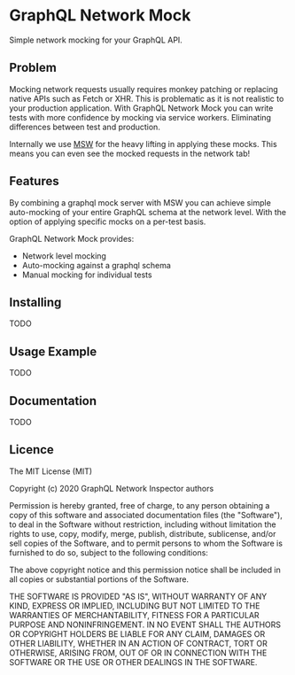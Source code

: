 # GraphQL Network Mock

Simple network mocking for your GraphQL API.

## Problem

Mocking network requests usually requires monkey patching or replacing native APIs such as Fetch or XHR. This is problematic as it is not realistic to your production application. With GraphQL Network Mock you can write tests with more confidence by mocking via service workers. Eliminating differences between test and production.

Internally we use [MSW](https://github.com/mswjs/msw) for the heavy lifting in applying these mocks. This means you can even see the mocked requests in the network tab!

## Features

By combining a graphql mock server with MSW you can achieve simple auto-mocking of your entire GraphQL schema at the network level. With the option of applying specific mocks on a per-test basis.

GraphQL Network Mock provides:

* Network level mocking
* Auto-mocking against a graphql schema
* Manual mocking for individual tests

## Installing

TODO

## Usage Example

TODO

## Documentation

TODO

## Licence

The MIT License (MIT)

Copyright (c) 2020 GraphQL Network Inspector authors

Permission is hereby granted, free of charge, to any person obtaining a copy of this software and associated documentation files (the "Software"), to deal in the Software without restriction, including without limitation the rights to use, copy, modify, merge, publish, distribute, sublicense, and/or sell copies of the Software, and to permit persons to whom the Software is furnished to do so, subject to the following conditions:

The above copyright notice and this permission notice shall be included in all copies or substantial portions of the Software.

THE SOFTWARE IS PROVIDED "AS IS", WITHOUT WARRANTY OF ANY KIND, EXPRESS OR IMPLIED, INCLUDING BUT NOT LIMITED TO THE WARRANTIES OF MERCHANTABILITY, FITNESS FOR A PARTICULAR PURPOSE AND NONINFRINGEMENT. IN NO EVENT SHALL THE AUTHORS OR COPYRIGHT HOLDERS BE LIABLE FOR ANY CLAIM, DAMAGES OR OTHER LIABILITY, WHETHER IN AN ACTION OF CONTRACT, TORT OR OTHERWISE, ARISING FROM, OUT OF OR IN CONNECTION WITH THE SOFTWARE OR THE USE OR OTHER DEALINGS IN THE SOFTWARE.
